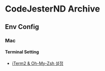 # CodeJesterND Archive

## Env Config

### Mac

#### Terminal Setting
- [iTerm2 & Oh-My-Zsh 설정](https://github.com/CodeJesterND/codejesternd_archive/blob/main/env_config/mac/terminal/iTerm2%20&%20Oh-My-Zhs%20%EC%84%A4%EC%A0%95.md)
